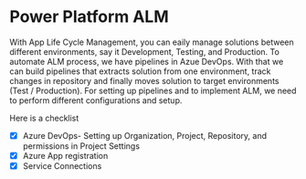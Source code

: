 # Power Platform ALM

With App Life Cycle Management, you can eaily manage solutions between different environments, say it Development, Testing, and Production. To automate ALM process, we have pipelines in Azue DevOps. With that we can build pipelines that extracts solution from one environment, track changes in repository and finally moves solution to target environments (Test / Production). For setting up pipelines and to implement ALM, we need to perform different configurations and setup. 

Here is a checklist 
- [x] Azure DevOps- Setting up Organization, Project, Repository, and permissions in Project Settings
- [x] Azure App registration
- [x] Service Connections 
